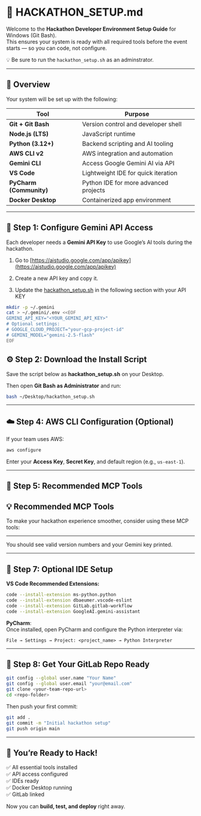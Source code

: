 # 🧠 HACKATHON_SETUP.md

Welcome to the **Hackathon Developer Environment Setup Guide** for Windows (Git Bash).  
This ensures your system is ready with all required tools before the event starts — so you can code, not configure.

💡 Be sure to run the `hackathon_setup.sh` as an adminstrator.

---

## 🚀 Overview

Your system will be set up with the following:

| Tool | Purpose |
|------|----------|
| **Git + Git Bash** | Version control and developer shell |
| **Node.js (LTS)** | JavaScript runtime |
| **Python (3.12+)** | Backend scripting and AI tooling |
| **AWS CLI v2** | AWS integration and automation |
| **Gemini CLI** | Access Google Gemini AI via API |
| **VS Code** | Lightweight IDE for quick iteration |
| **PyCharm (Community)** | Python IDE for more advanced projects |
| **Docker Desktop** | Containerized app environment |

---

## 🔑 Step 1: Configure Gemini API Access

Each developer needs a **Gemini API Key** to use Google’s AI tools during the hackathon.

1. Go to [https://aistudio.google.com/app/apikey](https://aistudio.google.com/app/apikey)
2. Create a new API key and copy it.

3. Update the [hackathon_setup.sh](hackathon_setup.sh) in the following section with your API KEY

```bash
mkdir -p ~/.gemini
cat > ~/.gemini/.env <<EOF
GEMINI_API_KEY="<YOUR_GEMINI_API_KEY>"
# Optional settings:
# GOOGLE_CLOUD_PROJECT="your-gcp-project-id"
# GEMINI_MODEL="gemini-2.5-flash"
EOF
```


## ⚙️ Step 2: Download the Install Script

Save the script below as **hackathon_setup.sh** on your Desktop.

Then open **Git Bash as Administrator** and run:

```bash
bash ~/Desktop/hackathon_setup.sh
```

---

## ☁️ Step 4: AWS CLI Configuration (Optional)

If your team uses AWS:

```bash
aws configure
```

Enter your **Access Key**, **Secret Key**, and default region (e.g., `us-east-1`).

---

## 🧠 Step 5: Recommended MCP Tools

## 💡 Recommended MCP Tools

To make your hackathon experience smoother, consider using these MCP tools:



---

You should see valid version numbers and your Gemini key printed.

---

## 🧩 Step 7: Optional IDE Setup

**VS Code Recommended Extensions:**
```bash
code --install-extension ms-python.python
code --install-extension dbaeumer.vscode-eslint
code --install-extension GitLab.gitlab-workflow
code --install-extension GoogleAI.gemini-assistant
```

**PyCharm**:  
Once installed, open PyCharm and configure the Python interpreter via:
```
File → Settings → Project: <project_name> → Python Interpreter
```

---

## 🧭 Step 8: Get Your GitLab Repo Ready

```bash
git config --global user.name "Your Name"
git config --global user.email "your@email.com"
git clone <your-team-repo-url>
cd <repo-folder>
```

Then push your first commit:

```bash
git add .
git commit -m "Initial hackathon setup"
git push origin main
```

---

## 🎯 You’re Ready to Hack!

✅ All essential tools installed  
✅ API access configured  
✅ IDEs ready  
✅ Docker Desktop running  
✅ GitLab linked  

Now you can **build, test, and deploy** right away.
